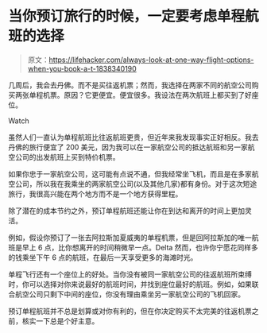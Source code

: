 # 当你预订旅行的时候，一定要考虑单程航班的选择

> 原文：<https://lifehacker.com/always-look-at-one-way-flight-options-when-you-book-a-t-1838340190>

几周后，我会去丹佛。而不是买往返机票；然而，我选择在两家不同的航空公司购买两张单程机票。原因？它更便宜。便宜很多。我设法在两次航班上都买到了好座位。

Watch

虽然人们一直认为单程航班比往返航班更贵，但近年来我发现事实正好相反。我去丹佛的旅行便宜了 200 美元，因为我可以在一家航空公司的抵达航班和另一家航空公司的出发航班上买到特价机票。

如果你忠于一家航空公司，这可能有点说不通，但我经常坐飞机，而且是在多家航空公司，所以我在我乘坐的两家航空公司(以及其他几家)都有身份。对于这次短途旅行，我很高兴能在两个地方而不是一个地方获得里程。

除了潜在的成本节约之外，预订单程航班还能让你在到达和离开的时间上更加灵活。

例如，假设你预订了一张去阿拉斯加夏威夷的单程机票，但是回阿拉斯加的唯一航班是早上 6 点，比你想离开的时间稍微早一点。Delta 然而，也许你宁愿花同样多的钱乘坐下午 6 点的航班，在最后一天享受更多的海滩时光。

单程飞行还有一个座位上的好处。当你没有被同一家航空公司的往返航班所束缚时，你可以选择对你来说最好的航班时间，并找到座位最好的航班。例如，如果联合航空公司只剩下中间的座位，你没有理由乘坐另一家航空公司的飞机回家。

预订单程航班并不总是划算或对你有利的，但在你决定购买不太完美的往返机票之前，核实一下总是个好主意。